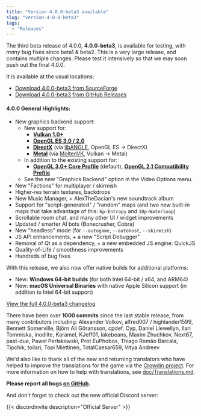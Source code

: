 ```yaml
---
title: "Version 4.0.0-beta3 available"
slug: "version-4-0-0-beta3"
tags:
  - "Releases"
---
```


The third beta release of 4.0.0, **4.0.0-beta3**, is available for testing, with *many* bug fixes since beta1 & beta2.
This is a very large release, and contains multiple changes. Please test it intensively so that we may soon push out the final 4.0.0.

It is available at the usual locations:
- [Download 4.0.0-beta3 from SourceForge](https://sourceforge.net/projects/warzone2100/files/releases/4.0.0-beta3/)
- [Download 4.0.0-beta3 from GitHub Releases](https://github.com/Warzone2100/warzone2100/releases/tag/4.0.0-beta3)

#### 4.0.0 General Highlights:

- New graphics backend support:
    - New support for:
        - **[Vulkan 1.0+](https://en.wikipedia.org/wiki/Vulkan_%28API%29)**
        - **[OpenGL ES 3.0 / 2.0](https://en.wikipedia.org/wiki/OpenGL_ES)**
        - **[DirectX](https://en.wikipedia.org/wiki/DirectX)** (via [libANGLE](https://en.wikipedia.org/wiki/ANGLE_%28software%29), OpenGL ES -> DirectX)
        - **[Metal](https://en.wikipedia.org/wiki/Metal_%28API%29)** (via [MoltenVK](https://github.com/KhronosGroup/MoltenVK), Vulkan -> Metal)
    - In addition to the existing support for:
        - **[OpenGL 3.0+ Core Profile](https://en.wikipedia.org/wiki/OpenGL#OpenGL_3.0)** (default), **[OpenGL 2.1 Compatibility Profile](https://en.wikipedia.org/wiki/OpenGL#Version_history)**
    - See the new "Graphics Backend" option in the Video Options menu.
- New "Factions" for multiplayer / skirmish
- Higher-res terrain textures, backdrops
- New Music Manager, + AlexTheDacian's new soundtrack album
- Support for "script-generated" / "random" maps (and two new built-in maps that take advantage of this: `6p-Entropy` and `10p-Waterloop`)
- Scrollable room chat, and many other UI / widget improvements
- Updated / smarter AI bots (Bonecrusher, Cobra)
- New "headless" mode (for `--autogame`, `--autohost`, `--skirmish`)
- JS API enhancements, + a new "Script Debugger"
- Removal of Qt as a dependency, + a new embedded JS engine: QuickJS
- Quality-of-Life / smoothness improvements
- Hundreds of bug fixes

With this release, we also now offer native builds for additional platforms:
- New: **Windows 64-bit builds** (for both Intel 64-bit / x64, and ARM64)
- New: **macOS Universal Binaries** with native Apple Silicon support (in addition to Intel 64-bit support)

[View the full 4.0.0-beta3 changelog](https://github.com/Warzone2100/warzone2100/raw/4.0.0-beta3/ChangeLog)

There have been over **1000 commits** since the last stable release, from many contributors including: Alexander Volkov, alfred007 / highlander1599, Bennett Somerville, Björn Ali Göransson, cpdef, Cyp, Daniel Llewellyn, Ilari Tommiska, inodlite, Karamel, KJeff01, lakebeans, Maxim Zhuchkov, Next67, past-due, Paweł Perłakowski, Prot EuPhobos, Thiago Romão Barcala, Tipchik, toilari, Topi Miettinen, TotalCaesar659, Vitya Andreev

We'd also like to thank all of the new and returning translators who have helped to improve the translations for the game via the [Crowdin project](https://crowdin.com/project/warzone2100). For more information on how to help with translations, see [doc/Translations.md](https://github.com/Warzone2100/warzone2100/blob/master/doc/Translations.md#how-do-i-help-translate).

**Please report all bugs [on GitHub](https://github.com/Warzone2100/warzone2100/issues).**

And don't forget to check out the new official Discord server:

{{< discordinvite description="Official Server" >}}
